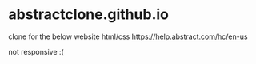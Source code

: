 # abstractclone.github.io

clone for the below website html/css
https://help.abstract.com/hc/en-us

not responsive :(

